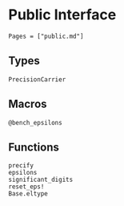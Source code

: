 # Public Interface

```@index
Pages = ["public.md"]
```

## Types
```@docs
PrecisionCarrier
```

## Macros
```@docs
@bench_epsilons
```

## Functions
```@docs
precify
epsilons
significant_digits
reset_eps!
Base.eltype
```
